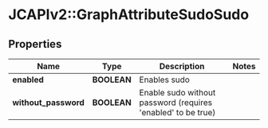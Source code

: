 # JCAPIv2::GraphAttributeSudoSudo

## Properties
Name | Type | Description | Notes
------------ | ------------- | ------------- | -------------
**enabled** | **BOOLEAN** | Enables sudo | 
**without_password** | **BOOLEAN** | Enable sudo without password (requires &#x27;enabled&#x27; to be true) | 

